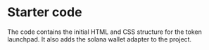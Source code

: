 # Starter code
The code contains the initial HTML and CSS structure for the token launchpad.
It also adds the solana wallet adapter to the project.